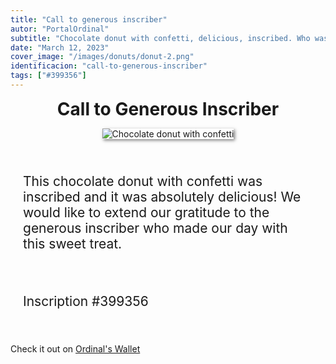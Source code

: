 ```yaml
---
title: "Call to generous inscriber"
autor: "PortalOrdinal"
subtitle: "Chocolate donut with confetti, delicious, inscribed. Who was the generous inscriber? Inscription #399356"
date: "March 12, 2023"
cover_image: "/images/donuts/donut-2.png"
identificacion: "call-to-generous-inscriber"
tags: ["#399356"]
---
```


<p align="center">
  <span style="font-size: 2em;"><b>Call to Generous Inscriber</b></span>
</p>


<p align="center">
  <img src="/images/donuts/donut-2.png" alt="Chocolate donut with confetti" style="box-shadow: 2px 2px 5px rgba(0,0,0,0.5);">
</p>

<div style="font-size: 1.5em; padding:20px">
<p>This chocolate donut with confetti was inscribed and it was absolutely delicious! We would like to extend our gratitude to the generous inscriber who made our day with this sweet treat.</p>
<br>
<p>Inscription #399356</p>
</div>
<p>Check it out on <a href="https://ordinalswallet.com/inscription/813d47487138880b7bb8f64910f7cb297c9166a314177f563daee773bc6d66dei0">Ordinal's Wallet</a></p>
